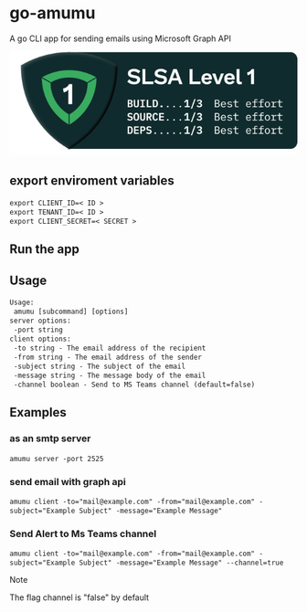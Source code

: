 # go-amumu
A go CLI app for sending emails using Microsoft Graph API

![Alt text](slsa/SLSA-Badge-full-level1.svg)

## export enviroment variables
```
export CLIENT_ID=< ID >
export TENANT_ID=< ID >
export CLIENT_SECRET=< SECRET >
```
## Run the app
## Usage
```
Usage:
 amumu [subcommand] [options]
server options:
 -port string
client options:
 -to string - The email address of the recipient
 -from string - The email address of the sender
 -subject string - The subject of the email
 -message string - The message body of the email
 -channel boolean - Send to MS Teams channel (default=false)
```
## Examples
### as an smtp server
```
amumu server -port 2525
```
### send email with graph api
```
amumu client -to="mail@example.com" -from="mail@example.com" -subject="Example Subject" -message="Example Message"
```
### Send Alert to Ms Teams channel
```
amumu client -to="mail@example.com" -from="mail@example.com" -subject="Example Subject" -message="Example Message" --channel=true
```
> [!NOTE]  
> The flag channel is "false" by default
